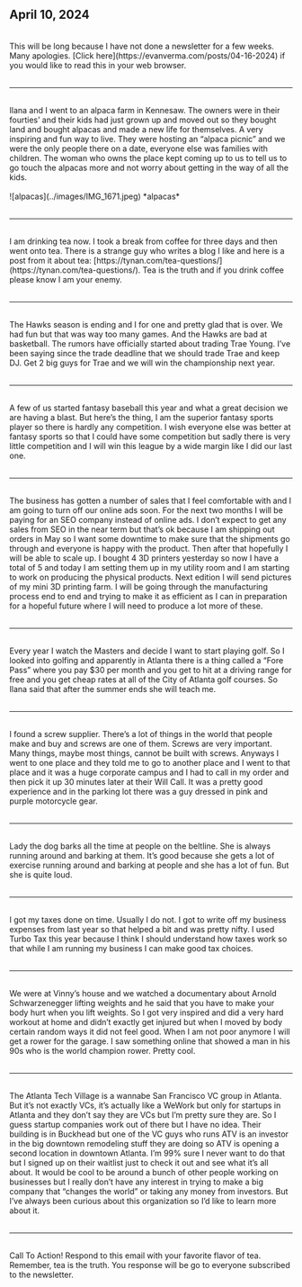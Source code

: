 ## April 10, 2024
<br>
This will be long because I have not done a newsletter for a few weeks. Many apologies. [Click here](https://evanverma.com/posts/04-16-2024) if you would like to read this in your web browser.
<br><br>

----

<br>
Ilana and I went to an alpaca farm in Kennesaw. The owners were in their fourties’ and their kids had just grown up and moved out so they bought land and bought alpacas and made a new life for themselves. A very inspiring and fun way to live. They were hosting an “alpaca picnic” and we were the only people there on a date, everyone else was families with children. The woman who owns the place kept coming up to us to tell us to go touch the alpacas more and not worry about getting in the way of all the kids.
<br><br>
![alpacas](../images/IMG_1671.jpeg)
*alpacas*
<br><br>

----

<br>
I am drinking tea now. I took a break from coffee for three days and then went onto tea. There is a strange guy who writes a blog I like and here is a post from it about tea: [https://tynan.com/tea-questions/](https://tynan.com/tea-questions/). Tea is the truth and if you drink coffee please know I am your enemy.
<br><br>

----

<br>
The Hawks season is ending and I for one and pretty glad that is over. We had fun but that was way too many games. And the Hawks are bad at basketball. The rumors have officially started about trading Trae Young. I’ve been saying since the trade deadline that we should trade Trae and keep DJ. Get 2 big guys for Trae and we will win the championship next year.
<br><br>

----

<br>
A few of us started fantasy baseball this year and what a great decision we are having a blast. But here’s the thing, I am the superior fantasy sports player so there is hardly any competition. I wish everyone else was better at fantasy sports so that I could have some competition but sadly there is very little competition and I will win this league by a wide margin like I did our last one.
<br><br>

----

<br>
The business has gotten a number of sales that I feel comfortable with and I am going to turn off our online ads soon. For the next two months I will be paying for an SEO company instead of online ads. I don’t expect to get any sales from SEO in the near term but that’s ok because I am shipping out orders in May so I want some downtime to make sure that the shipments go through and everyone is happy with the product. Then after that hopefully I will be able to scale up. I bought 4 3D printers yesterday so now I have a total of 5 and today I am setting them up in my utility room and I am starting to work on producing the physical products. Next edition I will send pictures of my mini 3D printing farm. I will be going through the manufacturing process end to end and trying to make it as efficient as I can in preparation for a hopeful future where I will need to produce a lot more of these.
<br><br>

----

<br>
Every year I watch the Masters and decide I want to start playing golf. So I looked into golfing and apparently in Atlanta there is a thing called a “Fore Pass” where you pay $30 per month and you get to hit at a driving range for free and you get cheap rates at all of the City of Atlanta golf courses. So Ilana said that after the summer ends she will teach me.
<br><br>

----

<br>
I found a screw supplier. There’s a lot of things in the world that people make and buy and screws are one of them. Screws are very important. Many things, maybe most things, cannot be built with screws. Anyways I went to one place and they told me to go to another place and I went to that place and it was a huge corporate campus and I had to call in my order and then pick it up 30 minutes later at their Will Call. It was a pretty good experience and in the parking lot there was a guy dressed in pink and purple motorcycle gear.
<br><br>

----

<br>
Lady the dog barks all the time at people on the beltline. She is always running around and barking at them. It’s good because she gets a lot of exercise running around and barking at people and she has a lot of fun. But she is quite loud.
<br><br>

----

<br>
I got my taxes done on time. Usually I do not. I got to write off my business expenses from last year so that helped a bit and was pretty nifty. I used Turbo Tax this year because I think I should understand how taxes work so that while I am running my business I can make good tax choices.
<br><br>

----

<br>
We were at Vinny’s house and we watched a documentary about Arnold Schwarzenegger lifting weights and he said that you have to make your body hurt when you lift weights. So I got very inspired and did a very hard workout at home and didn’t exactly get injured but when I moved by body certain random ways it did not feel good. When I am not poor anymore I will get a rower for the garage. I saw something online that showed a man in his 90s who is the world champion rower. Pretty cool.
<br><br>

----

<br>
The Atlanta Tech Village is a wannabe San Francisco VC group in Atlanta. But it’s not exactly VCs, it’s actually like a WeWork but only for startups in Atlanta and they don’t say they are VCs but I’m pretty sure they are. So I guess startup companies work out of there but I have no idea. Their building is in Buckhead but one of the VC guys who runs ATV is an investor in the big downtown remodeling stuff they are doing so ATV is opening a second location in downtown Atlanta. I’m 99% sure I never want to do that but I signed up on their waitlist just to check it out and see what it’s all about. It would be cool to be around a bunch of other people working on businesses but I really don’t have any interest in trying to make a big company that “changes the world” or taking any money from investors. But I’ve always been curious about this organization so I’d like to learn more about it.
<br><br>

----

<br>
Call To Action! Respond to this email with your favorite flavor of tea. Remember, tea is the truth. You response will be go to everyone subscribed to the newsletter.

